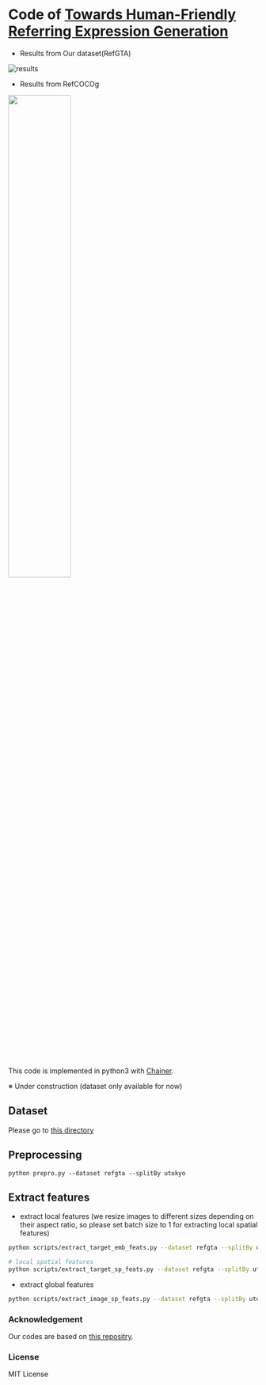 # Code of [Towards Human-Friendly Referring Expression Generation](https://arxiv.org/abs/1811.12104)
- Results	from Our dataset(RefGTA)

![results](https://raw.githubusercontent.com/mikittt/Human_Friendly_REG/master/demo/fig1.png)

- Results	from RefCOCOg

<img src="https://raw.githubusercontent.com/mikittt/Human_Friendly_REG/master/demo/fig2.png" width="50%">

This code is implemented in python3 with [Chainer](https://github.com/chainer/chainer).

※ Under construction (dataset only available for now)

## Dataset

Please go to [this directory](https://github.com/mikittt/Human_Friendly_REG/tree/master/pyutils/refer2/)

## Preprocessing

```
python prepro.py --dataset refgta --splitBy utokyo
```

## Extract features
- extract local features
(we resize images to different sizes depending on their aspect ratio, so please set batch size to 1 for extracting local spatial features)

```bash
python scripts/extract_target_emb_feats.py --dataset refgta --splitBy utokyo --batch_sizze 64

# local spatial features
python scripts/extract_target_sp_feats.py --dataset refgta --splitBy utokyo --batch_size 1
```

- extract global features
```bash
python scripts/extract_image_sp_feats.py --dataset refgta --splitBy utokyo --batch_size 64
```


### Acknowledgement
Our codes are based on [this repositry](https://github.com/lichengunc/speaker_listener_reinforcer).

### License
MIT License

